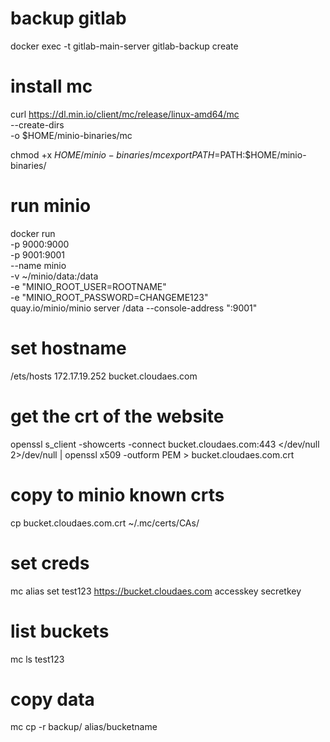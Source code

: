 # backup gitlab
 docker exec -t gitlab-main-server gitlab-backup create


# install mc
curl https://dl.min.io/client/mc/release/linux-amd64/mc \
  --create-dirs \
  -o $HOME/minio-binaries/mc

chmod +x $HOME/minio-binaries/mc
export PATH=$PATH:$HOME/minio-binaries/



#  run minio
docker run \
   -p 9000:9000 \
   -p 9001:9001 \
   --name minio \
   -v ~/minio/data:/data \
   -e "MINIO_ROOT_USER=ROOTNAME" \
   -e "MINIO_ROOT_PASSWORD=CHANGEME123" \
   quay.io/minio/minio server /data --console-address ":9001"



# set hostname
/ets/hosts
172.17.19.252 bucket.cloudaes.com

# get the crt of the website
 openssl s_client -showcerts -connect bucket.cloudaes.com:443 </dev/null 2>/dev/null | openssl x509 -outform PEM > bucket.cloudaes.com.crt

# copy to minio known crts
 cp bucket.cloudaes.com.crt ~/.mc/certs/CAs/


 # set creds
  mc alias set test123 https://bucket.cloudaes.com accesskey secretkey

 # list buckets
   mc ls  test123

  
 #  copy data
   mc cp -r backup/ alias/bucketname


